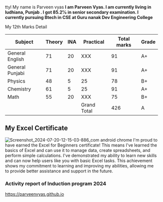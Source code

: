 ttyl
My name is Parveen vyas
**I am Parveen Vyas. I am currently living in ludhiana, Punjab . I got 85.2℅ in senior secondary examination. I currently pursuing Btech in CSE at Guru nanak Dev Engineering College**

My 12th Marks Detail

|Subject|Theory|INA| Practical|Total marks| Grade|
|-------|------|----|---------|-----------|------| 
|General English|71|20|XXX|91|A+|
|General Punjabi|71|20|XXX|91|A+|
|Physics|48|5|25|78|B+|
|Chemistry|61|5|25|91|A+|
|Math|55|20|XXX|75|B+|
| | | |Grand Total|426|A|

## My Excel Certificate ##

![Screenshot_2024-07-20-12-15-03-886_com android chrome](https://github.com/user-attachments/assets/b84e577f-3068-458d-9bb4-24c53cc3fc64)
I'm proud to have earned the Excel for Beginners certificate! This means I've learned the basics of Excel and can use it to manage data, create spreadsheets, and perform simple calculations. I've demonstrated my ability to learn new skills and can now help users like you with basic Excel tasks. This achievement shows my commitment to learning and improving my abilities, allowing me to provide better assistance and support in the future.

### Activity report of Induction program 2024
https://parveenvyas.github.io
